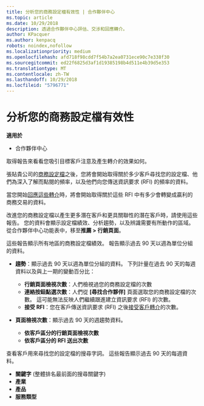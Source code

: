 ```yaml
---
title: 分析您的商務設定檔有效性 | 合作夥伴中心
ms.topic: article
ms.date: 10/29/2018
description: 透過合作夥伴中心評估、交涉和回應轉介。
author: KPacquer
ms.author: kenpacq
robots: noindex,nofollow
ms.localizationpriority: medium
ms.openlocfilehash: afd718f98cdd7f54b7a2ea0731ece90c7e338f30
ms.sourcegitcommit: ed22f6825d3af1d19385198b4d511e4b39d5e353
ms.translationtype: MT
ms.contentlocale: zh-TW
ms.lasthandoff: 10/29/2018
ms.locfileid: "5796771"
---
```

# <a name="analyze-the-effectiveness-of-your-business-profile"></a>分析您的商務設定檔有效性
<!-- 
https://go.microsoft.com/fwlink/?linkid=849120
-->

**適用於**

-  合作夥伴中心

取得報告來看看您吸引目標客戶注意及產生轉介的效果如何。

張貼貴公司的[商務設定檔](create-a-marketing-profile.md)之後，您將會開始取得關於多少客戶尋找您的設定檔、他們為深入了解而點閱的頻率，以及他們向您傳送資訊要求 (RFI) 的頻率的資料。 

當您開始[回應這些轉介](responding-to-referrals.md)時，將會開始取得關於這些 RFI 中有多少會轉變成贏利的商務交易的資料。

改進您的商務設定檔以產生更多潛在客戶和更具關聯性的潛在客戶時，請使用這些報告。 您的資料會顯示設定檔績效、分析趨勢，以及辨識需要有所動作的區域。 從合作夥伴中心功能表中，移至**推薦 > 行銷頁面**。

這些報告顯示所有地區的商務設定檔績效。 報告顯示過去 90 天以週為單位分組的資料。

*  **趨勢**：顯示過去 90 天以週為單位分組的資料。 下列計量在過去 90 天的每週資料以及與上一期的變動百分比：

   * **行銷頁面檢視次數**：人們檢視過您的商務設定檔的次數
   * **連絡按鈕點選次數**：人們從 **\[尋找合作夥伴\]** 頁面選取您的商務設定檔的次數。 這可能無法反映人們繼續跟進建立資訊要求 (RFI) 的次數。
   * **接受 RFI**：您在客戶傳送資訊要求 (RFI) 之後[接受客戶轉介](responding-to-referrals.md)的次數。


*  **頁面檢視次數**：顯示過去 90 天的週趨勢資料。
   *  **依客戶區分的行銷頁面檢視次數**
   *  **依客戶區分的 RFI 送出次數**

查看客戶用來尋找您的設定檔的搜尋字詞。 這些報告顯示過去 90 天的每週資料。

*  **關鍵字** (整體排名最前面的搜尋關鍵字) 
*  **產業**
*  **產品**
*  **服務類型**

